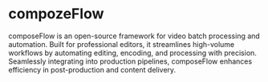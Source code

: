# compozeFlow
composeFlow is an open-source framework for video batch processing and automation. Built for professional editors, it streamlines high-volume workflows by automating editing, encoding, and processing with precision. Seamlessly integrating into production pipelines, composeFlow enhances efficiency in post-production and content delivery.
